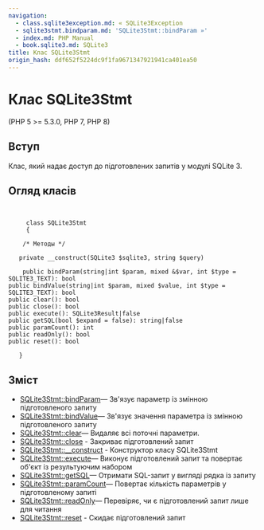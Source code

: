 ```yaml
---
navigation:
  - class.sqlite3exception.md: « SQLite3Exception
  - sqlite3stmt.bindparam.md: 'SQLite3Stmt::bindParam »'
  - index.md: PHP Manual
  - book.sqlite3.md: SQLite3
title: Клас SQLite3Stmt
origin_hash: ddf652f5224dc9f1fa9671347921941ca401ea50
---
```

# Клас SQLite3Stmt

(PHP 5 >= 5.3.0, PHP 7, PHP 8)

## Вступ

Клас, який надає доступ до підготовлених запитів у модулі SQLite 3.

## Огляд класів

```classsynopsis

    
     class SQLite3Stmt
     {

    /* Методы */
    
   private __construct(SQLite3 $sqlite3, string $query)

    public bindParam(string|int $param, mixed &$var, int $type = SQLITE3_TEXT): bool
public bindValue(string|int $param, mixed $value, int $type = SQLITE3_TEXT): bool
public clear(): bool
public close(): bool
public execute(): SQLite3Result|false
public getSQL(bool $expand = false): string|false
public paramCount(): int
public readOnly(): bool
public reset(): bool

   }
```

## Зміст

-   [SQLite3Stmt::bindParam](sqlite3stmt.bindparam.md)— Зв'язує параметр із змінною підготовленого запиту
-   [SQLite3Stmt::bindValue](sqlite3stmt.bindvalue.md)— Зв'язує значення параметра із змінною підготовленого запиту
-   [SQLite3Stmt::clear](sqlite3stmt.clear.md)— Видаляє всі поточні параметри.
-   [SQLite3Stmt::close](sqlite3stmt.close.md) \- Закриває підготовлений запит
-   [SQLite3Stmt::\_\_construct](sqlite3stmt.construct.md) \- Конструктор класу SQLite3Stmt
-   [SQLite3Stmt::execute](sqlite3stmt.execute.md)— Виконує підготовлений запит та повертає об'єкт із результуючим набором
-   [SQLite3Stmt::getSQL](sqlite3stmt.getsql.md)— Отримати SQL-запит у вигляді рядка із запиту
-   [SQLite3Stmt::paramCount](sqlite3stmt.paramcount.md)— Повертає кількість параметрів у підготовленому запиті
-   [SQLite3Stmt::readOnly](sqlite3stmt.readonly.md)— Перевіряє, чи є підготовлений запит лише для читання
-   [SQLite3Stmt::reset](sqlite3stmt.reset.md) \- Скидає підготовлений запит
